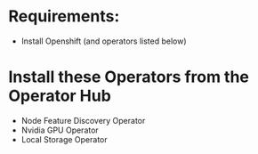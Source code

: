 # Requirements:  
*  Install Openshift (and operators listed below)
# Install these Operators from the Operator Hub
*  Node Feature Discovery Operator
*  Nvidia GPU Operator
*  Local Storage Operator 

   


